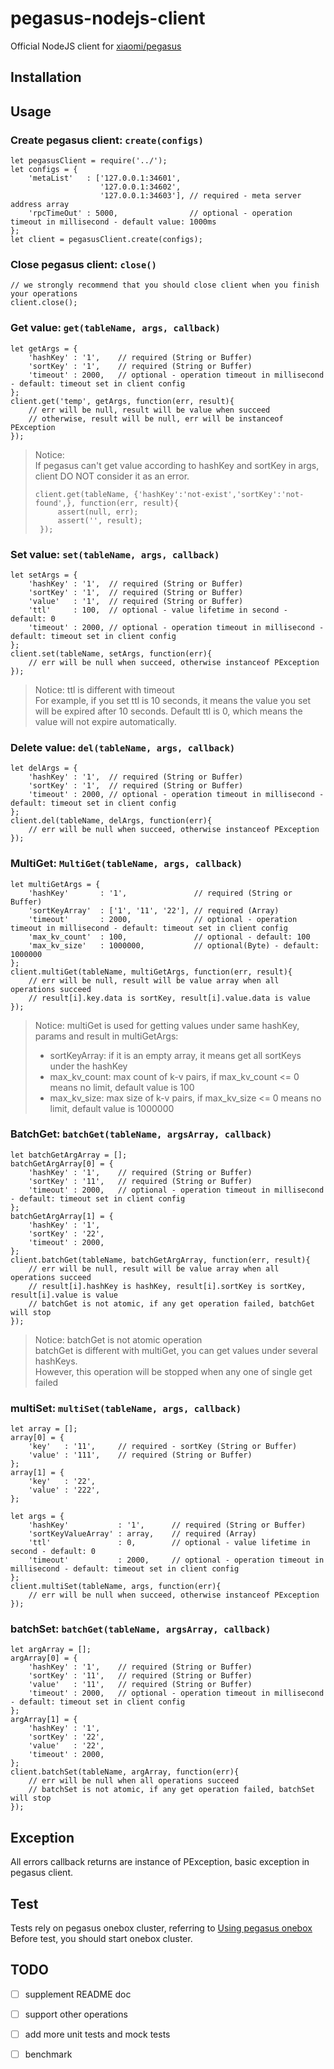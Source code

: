 # pegasus-nodejs-client
Official NodeJS client for [xiaomi/pegasus](https://github.com/XiaoMi/pegasus)

## Installation

## Usage
### Create pegasus client:  `create(configs)`
```
let pegasusClient = require('../');
let configs = {
    'metaList'   : ['127.0.0.1:34601',
                    '127.0.0.1:34602',
                    '127.0.0.1:34603'], // required - meta server address array
    'rpcTimeOut' : 5000,                // optional - operation timeout in millisecond - default value: 1000ms
};
let client = pegasusClient.create(configs);

```

### Close pegasus client:  `close()`
```
// we strongly recommend that you should close client when you finish your operations
client.close();
```


### Get value: `get(tableName, args, callback)`
```
let getArgs = {
    'hashKey' : '1',    // required (String or Buffer)
    'sortKey' : '1',    // required (String or Buffer)
    'timeout' : 2000,   // optional - operation timeout in millisecond - default: timeout set in client config
};
client.get('temp', getArgs, function(err, result){
    // err will be null, result will be value when succeed
    // otherwise, result will be null, err will be instanceof PException
});

```
> Notice:<br/>
> If pegasus can't get value according to hashKey and sortKey in args, client DO NOT consider it as an error.<br/>
> ```
> client.get(tableName, {'hashKey':'not-exist','sortKey':'not-found',}, function(err, result){
>      assert(null, err);
>      assert('', result);
>  });
> ``` 

### Set value: `set(tableName, args, callback)`
```
let setArgs = {
    'hashKey' : '1',  // required (String or Buffer)
    'sortKey' : '1',  // required (String or Buffer)
    'value'   : '1',  // required (String or Buffer)
    'ttl'     : 100,  // optional - value lifetime in second - default: 0
    'timeout' : 2000, // optional - operation timeout in millisecond - default: timeout set in client config
};
client.set(tableName, setArgs, function(err){
    // err will be null when succeed, otherwise instanceof PException
});
```
> Notice: ttl is different with timeout<br/>
> For example, if you set ttl is 10 seconds, it means the value you set will be expired after 10 seconds. Default ttl is 0, which means the value will not expire automatically.<br/> 

### Delete value:  `del(tableName, args, callback)`
```
let delArgs = {
    'hashKey' : '1',  // required (String or Buffer)
    'sortKey' : '1',  // required (String or Buffer)
    'timeout' : 2000, // optional - operation timeout in millisecond - default: timeout set in client config
};
client.del(tableName, delArgs, function(err){
    // err will be null when succeed, otherwise instanceof PException
});
```

### MultiGet: `MultiGet(tableName, args, callback)`
```
let multiGetArgs = {
    'hashKey'       : '1',               // required (String or Buffer)
    'sortKeyArray'  : ['1', '11', '22'], // required (Array)
    'timeout'       : 2000,              // optional - operation timeout in millisecond - default: timeout set in client config
    'max_kv_count'  : 100,               // optional - default: 100
    'max_kv_size'   : 1000000,           // optional(Byte) - default: 1000000
};
client.multiGet(tableName, multiGetArgs, function(err, result){
    // err will be null, result will be value array when all operations succeed
    // result[i].key.data is sortKey, result[i].value.data is value
});
```
> Notice: multiGet is used for getting values under same hashKey, params and result in multiGetArgs:
> - sortKeyArray: if it is an empty array, it means get all sortKeys under the hashKey
> - max_kv_count: max count of k-v pairs, if max_kv_count <= 0 means no limit, default value is 100
> - max_kv_size: max size of k-v pairs, if max_kv_size <= 0 means no limit, default value is 1000000

### BatchGet: `batchGet(tableName, argsArray, callback)`
```
let batchGetArgArray = [];
batchGetArgArray[0] = {
    'hashKey' : '1',    // required (String or Buffer)
    'sortKey' : '11',   // required (String or Buffer)
    'timeout' : 2000,   // optional - operation timeout in millisecond - default: timeout set in client config
};
batchGetArgArray[1] = {
    'hashKey' : '1',
    'sortKey' : '22',
    'timeout' : 2000,
};
client.batchGet(tableName, batchGetArgArray, function(err, result){
    // err will be null, result will be value array when all operations succeed
    // result[i].hashKey is hashKey, result[i].sortKey is sortKey, result[i].value is value
    // batchGet is not atomic, if any get operation failed, batchGet will stop
});
```
> Notice: batchGet is not atomic operation <br/>
> batchGet is different with multiGet, you can get values under several hashKeys.<br/>
> However, this operation will be stopped when any one of single get failed

### multiSet: `multiSet(tableName, args, callback)`
```
let array = [];
array[0] = {
    'key'   : '11',     // required - sortKey (String or Buffer)
    'value' : '111',    // required (String or Buffer)
};
array[1] = {
    'key'   : '22',
    'value' : '222',
};

let args = {
    'hashKey'           : '1',      // required (String or Buffer)
    'sortKeyValueArray' : array,    // required (Array)
    'ttl'               : 0,        // optional - value lifetime in second - default: 0
    'timeout'           : 2000,     // optional - operation timeout in millisecond - default: timeout set in client config
};
client.multiSet(tableName, args, function(err){
    // err will be null when succeed, otherwise instanceof PException
});
```

### batchSet: `batchGet(tableName, argsArray, callback)`
```
let argArray = [];
argArray[0] = {
    'hashKey' : '1',    // required (String or Buffer)
    'sortKey' : '11',   // required (String or Buffer)
    'value'   : '11',   // required (String or Buffer)
    'timeout' : 2000,   // optional - operation timeout in millisecond - default: timeout set in client config
};
argArray[1] = {
    'hashKey' : '1',
    'sortKey' : '22',
    'value'   : '22',
    'timeout' : 2000,
};
client.batchSet(tableName, argArray, function(err){
    // err will be null when all operations succeed
    // batchSet is not atomic, if any get operation failed, batchSet will stop
});
```

## Exception
All errors callback returns are instance of PException, basic exception in pegasus client.


## Test
Tests rely on pegasus onebox cluster, referring to [Using pegasus onebox](https://github.com/XiaoMi/pegasus/wiki/%E4%BD%93%E9%AA%8Conebox%E9%9B%86%E7%BE%A4)
<br />Before test, you should start onebox cluster.


## TODO
* [ ] supplement README doc
* [ ] support other operations
* [ ] add more unit tests and mock tests
* [ ] benchmark



